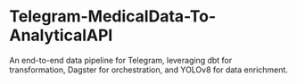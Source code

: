 # Telegram-MedicalData-To-AnalyticalAPI
An end-to-end data pipeline for Telegram,  leveraging dbt for transformation, Dagster for  orchestration, and YOLOv8 for data enrichment.

